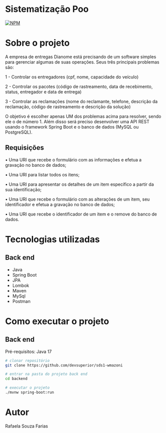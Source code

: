 # Sistematização Poo
[![NPM](https://img.shields.io/npm/l/react)](https://https://github.com/misawv/sistematizacao-poo/blob/main/LICENSE) 

# Sobre o projeto

A empresa de entregas Dianome está precisando de um software simples para gerenciar algumas de suas operações. Seus três principais problemas são: 

1 - Controlar os entregadores (cpf, nome, capacidade do veículo) 

2 - Controlar os pacotes (código de rastreamento, data de recebimento, status, entregador e data de entrega)

3 - Controlar as reclamações (nome do reclamante, telefone, descrição da reclamação, código de rastreamento e descrição da solução)

O objetivo é escolher apenas UM dos problemas acima para resolver, sendo ele o de número 1. Além disso será preciso desenvolver uma API REST usando o framework Spring Boot e o banco de dados (MySQL ou PostgreSQL). 

## Requisições

• Uma URI que recebe o formulário com as informações e efetua a gravação no banco de dados;

• Uma URI para listar todos os itens;

• Uma URI para apresentar os detalhes de um item específico a partir da sua identificação;

• Uma URI que recebe o formulário com as alterações de um item, seu identificador e efetua a gravação no banco de dados;

• Uma URI que recebe o identificador de um item e o remove do banco de dados.

# Tecnologias utilizadas
## Back end
- Java
- Spring Boot
- JPA
- Lombok
- Maven
- MySql
- Postman

# Como executar o projeto

## Back end
Pré-requisitos: Java 17

```bash
# clonar repositório
git clone https://github.com/devsuperior/sds1-wmazoni

# entrar na pasta do projeto back end
cd backend

# executar o projeto
./mvnw spring-boot:run
```

# Autor

Rafaela Souza Farias
